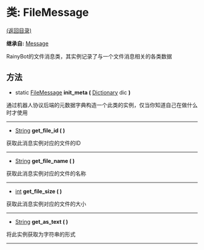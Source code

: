 # 类: FileMessage

[(返回目录)](./)

**继承自:** [Message](Message.md)

RainyBot的文件消息类，其实例记录了与一个文件消息相关的各类数据

## 方法

* static [FileMessage](FileMessage.md) **init\_meta (** [Dictionary](https://docs.godotengine.org/en/latest/classes/class\_dictionary.html) dic **)**

通过机器人协议后端的元数据字典构造一个此类的实例，仅当你知道自己在做什么时才使用

***

* [String](https://docs.godotengine.org/en/latest/classes/class\_string.html) **get\_file\_id ( )**

获取此消息实例对应的文件的ID

***

* [String](https://docs.godotengine.org/en/latest/classes/class\_string.html) **get\_file\_name ( )**

获取此消息实例对应的文件的名称

***

* [int](https://docs.godotengine.org/en/latest/classes/class\_int.html) **get\_file\_size ( )**

获取此消息实例对应的文件的大小

***

* [String](https://docs.godotengine.org/en/latest/classes/class\_string.html) **get\_as\_text ( )**

将此实例获取为字符串的形式

***
